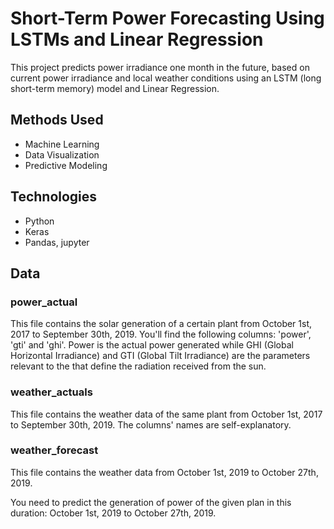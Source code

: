# Short-Term Power Forecasting Using LSTMs and Linear Regression      

This project predicts power irradiance one month in the future, based on current power irradiance and local weather conditions using an LSTM (long short-term memory) model and Linear Regression.

## Methods Used
- Machine Learning
- Data Visualization
- Predictive Modeling
## Technologies
- Python
- Keras
- Pandas, jupyter

## Data
### power_actual

This file contains the solar generation of a certain plant from October 1st, 2017 to September 30th, 2019.
You'll find the following columns: 'power', 'gti' and 'ghi'. Power is the actual power generated while GHI (Global Horizontal Irradiance) and GTI (Global Tilt Irradiance) are the parameters relevant to the that define the radiation received from the sun.      

### weather_actuals

This file contains the weather data of the same plant from October 1st, 2017 to September 30th, 2019.
The columns' names are self-explanatory.  

### weather_forecast

This file contains the weather data from October 1st, 2019 to October 27th, 2019.       

You need to predict the generation of power of the given plan in this duration: October 1st, 2019 to October 27th, 2019.
